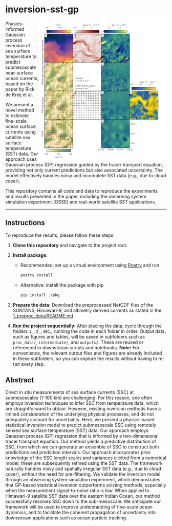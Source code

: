 # inversion-sst-gp

<img align="right" src="3_observing_system_simulation_experiment/outputs/osse_instance_fully_observed.png" alt="drawing" width="400"/>


Physics-informed Gaussian process inversion of sea surface temperature to predict submesoscale near-surface ocean currents, based on the paper by Rick de Kreij et al.

We present a novel method to estimate fine-scale ocean surface currents using satellite sea surface temperature (SST) data. Our approach uses Gaussian process (GP) regression guided by the tracer transport equation, providing not only current predictions but also associated uncertainty. The model effectively handles noisy and incomplete SST data (e.g., due to cloud cover).

This repository contains all code and data to reproduce the experiments and results presented in the paper, including the observing system simulation experiment (OSSE) and real-world satellite SST applications.

---

## Instructions

To reproduce the results, please follow these steps:

1. **Clone this repository** and navigate to the project root.

2. **Install package:**  
    - Recommended: set up a virtual environment using [Poetry](https://python-poetry.org/docs/) and run  
      ```bash
      poetry install
      ```  
    - Alternative: install the package with pip  
      ```bash
      pip install ./pkg
      ```

3. **Prepare the data:** Download the preprocessed NetCDF files of the SUNTANS, Himawari-9, and altimetry derived currents as stated in the [1_preproc_data/README.md](1_preproc_data/README.md).

4. **Run the project sequentially:** After placing the data, cycle through the folders `1_`, `2_`, etc., running the code in each folder in order. Output data, such as figures and tables, will be saved in subfolders such as `proc_data/`, `intermediate/`, and `outputs/`. These are reused or referenced in downstream scripts and notebooks. **Note:** For convenience, the relevant output files and figures are already included in these subfolders, so you can explore the results without having to re-run every step.


## Abstract

Direct in situ measurements of sea surface currents (SSC) at submesoscales (1-100 km) are challenging. For this reason, one often employs inversion techniques to infer SSC from temperature data, which are straightforward to obtain. However, existing inversion methods have a limited consideration of the underlying physical processes, and do not adequately account for uncertainty. Here, we present a physics-based statistical inversion model to predict submesoscale SSC using remotely sensed sea surface temperature (SST) data. Our approach employs Gaussian process (GP) regression that is informed by a two-dimensional tracer transport equation. Our method yields a predictive distribution of SSC, from which we can generate an ensemble of SSC to construct both predictions and prediction intervals. Our approach incorporates prior knowledge of the SSC length scales and variances elicited from a numerical model; these are subsequently refined using the SST data. The framework naturally handles noisy and spatially irregular SST data (e.g., due to cloud cover), without the need for pre-filtering.  We validate the inversion model through an observing system simulation experiment, which demonstrates that GP-based statistical inversion outperforms existing methods, especially when the measurement signal-to-noise ratio is low.  When applied to Himawari-9 satellite SST data over the eastern Indian Ocean, our method successfully resolves SSC down to the sub-mesoscale. We anticipate our framework will be used to improve understanding of fine-scale ocean dynamics, and to facilitate the coherent propagation of uncertainty into downstream applications such as ocean particle tracking.